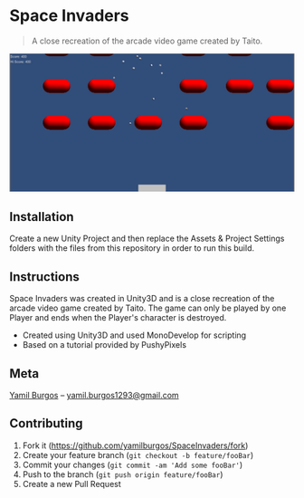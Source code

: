 # Space Invaders
> A close recreation of the arcade video game created by Taito.

![](demo.png)

## Installation
Create a new Unity Project and then replace the Assets & Project Settings folders with the files from this repository in order to run this build.

## Instructions
Space Invaders was created in Unity3D and is a close recreation of the arcade video game created by Taito. The game can only be played by one Player and ends when the Player's character is destroyed.

* Created using Unity3D and used MonoDevelop for scripting
* Based on a tutorial provided by PushyPixels

## Meta
[Yamil Burgos](https://github.com/yamilburgos/) – yamil.burgos1293@gmail.com

## Contributing
1. Fork it (<https://github.com/yamilburgos/SpaceInvaders/fork>)
2. Create your feature branch (`git checkout -b feature/fooBar`)
3. Commit your changes (`git commit -am 'Add some fooBar'`)
4. Push to the branch (`git push origin feature/fooBar`)
5. Create a new Pull Request
